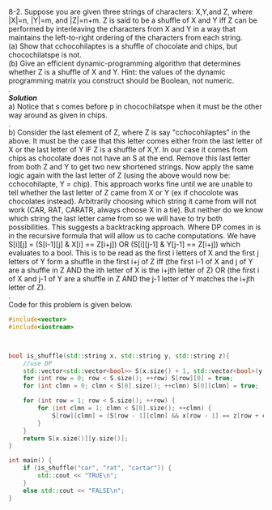 8-2. Suppose you are given three strings of characters: X,Y,and Z, where |X|=n, |Y|=m, and |Z|=n+m. Z is said to be a shuffle of X and Y 
iff Z can be performed by interleaving the characters from X and Y in a way that maintains the left-to-right ordering of the characters 
from each string.   
(a)  Show that cchocohilaptes is a shuffle of chocolate and chips, but chocochilatspe is not.   
(b)  Give an efficient dynamic-programming algorithm that determines whether Z is a shuffle of X and Y. 
Hint: the values of the dynamic programming matrix you construct should be Boolean, not numeric.   
.   
***Solution***   
a) Notice that s comes before p in chocochilatspe when it must be the other way around as given in chips.    
.   
b) Consider the last element of Z, where Z is say "cchocohilaptes" in the above. It must be the case that this letter comes either from the last letter
of X or the last letter of Y IF Z is a shuffle of X,Y. In our case it comes from chips as chocolate does not have an S at the end. Remove
this last letter from both Z and Y to get two new shortened strings. Now apply the same logic again with the last letter of Z (using the above
would now be: cchocohilapte, Y = chip). This approach works fine until we are unable to tell whether the last letter of Z came from X or Y 
(ex if chocolote was chocolates instead). Arbitrarily choosing which string it came from will not work (CAR, RAT, CARATR, always choose X in a tie).
But neither do we know which string the last letter came from so we will have to try both possibilities. This suggests a backtracking approach.
Where DP comes in is in the recursive formula that will allow us to cache computations. We have   
S[i][j] = (S[i-1][j] & X[i] == Z[i+j]) OR (S[i][j-1] & Y[j-1] == Z[i+j]) which evaluates to a bool. This is to be read as the first i letters
of X and the first j letters of Y form a shuffle in the first i+j of Z iff (the first i-1 of X and j of Y are a shuffle in Z AND the ith letter
of X is the i+jth letter of Z) OR (the first i of X and j-1 of Y are a shuffle in Z AND the j-1 letter of Y matches the i+jth letter of Z).   
.   
Code for this problem is given below.
```c++
#include<vector>
#include<iostream>



bool is_shuffle(std::string x, std::string y, std::string z){
	//use DP
	std::vector<std::vector<bool>> S(x.size() + 1, std::vector<bool>(y.size() + 1));
	for (int row = 0; row < S.size(); ++row) S[row][0] = true;
	for (int clmn = 0; clmn < S[0].size(); ++clmn) S[0][clmn] = true;

	for (int row = 1; row < S.size(); ++row) {
		for (int clmn = 1; clmn < S[0].size(); ++clmn) {
			S[row][clmn] = (S[row - 1][clmn] && x[row - 1] == z[row + clmn - 1]) || (S[row][clmn - 1] && y[clmn - 1] == z[row + clmn - 1]);
		}
	}
	return S[x.size()][y.size()];
}

int main() {
	if (is_shuffle("car", "rat", "cartar")) {
		std::cout << "TRUE\n";
	}
	else std::cout << "FALSE\n";
}
```
